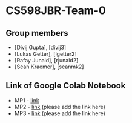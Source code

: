 # CS598JBR-Team-0

## Group members
- [Divij Gupta], [divij3]
- [Lukas Getter], [lgetter2]
- [Rafay Junaid], [rjunaid2]
- [Sean Kraemer], [seanmk2]

## Link of Google Colab Notebook
- MP1 - [link](https://colab.research.google.com/drive/13jHSh11eybGwihpI7hpLsqFMvHyTPGSt?usp=sharing)
- MP2 - [link](URL) (please add the link here)
- MP3 - [link](URL) (please add the link here)
